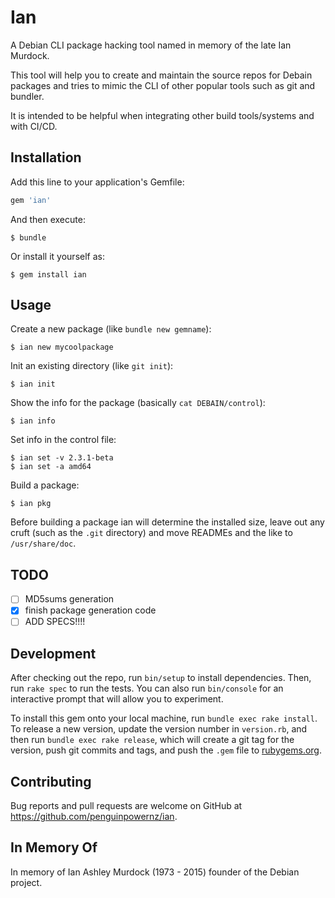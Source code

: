 # Ian

A Debian CLI package hacking tool named in memory of the late Ian Murdock.

This tool will help you to create and maintain the source repos for Debain
packages and tries to mimic the CLI of other popular tools such as git and
bundler.

It is intended to be helpful when integrating other build tools/systems and
with CI/CD.

## Installation

Add this line to your application's Gemfile:

```ruby
gem 'ian'
```

And then execute:

    $ bundle

Or install it yourself as:

    $ gem install ian

## Usage

Create a new package (like `bundle new gemname`):

    $ ian new mycoolpackage

Init an existing directory (like `git init`):

    $ ian init

Show the info for the package (basically `cat DEBAIN/control`):

    $ ian info

Set info in the control file:

    $ ian set -v 2.3.1-beta
    $ ian set -a amd64

Build a package:

    $ ian pkg

Before building a package ian will determine the installed size, leave out any
cruft (such as the `.git` directory) and move READMEs and the like to `/usr/share/doc`.

## TODO

- [ ] MD5sums generation
- [x] finish package generation code
- [ ] ADD SPECS!!!!

## Development

After checking out the repo, run `bin/setup` to install dependencies. Then, run `rake spec` to run the tests. You can also run `bin/console` for an interactive prompt that will allow you to experiment.

To install this gem onto your local machine, run `bundle exec rake install`. To release a new version, update the version number in `version.rb`, and then run `bundle exec rake release`, which will create a git tag for the version, push git commits and tags, and push the `.gem` file to [rubygems.org](https://rubygems.org).

## Contributing

Bug reports and pull requests are welcome on GitHub at https://github.com/penguinpowernz/ian.

## In Memory Of

In memory of Ian Ashley Murdock (1973 - 2015) founder of the Debian project.
